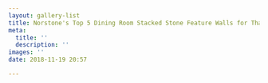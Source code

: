 ```yaml
---
layout: gallery-list
title: Norstone's Top 5 Dining Room Stacked Stone Feature Walls for Thanksgiving
meta:
  title: ''
  description: ''
images: ''
date: 2018-11-19 20:57

---
```

